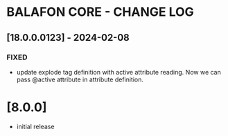 # BALAFON CORE - CHANGE LOG



## [18.0.0.0123] - 2024-02-08

### FIXED
- update explode tag definition with active attribute reading. Now we can pass @active attribute in attribute definition.

# [8.0.0]

- initial release
